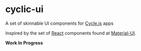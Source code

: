 # cyclic-ui
A set of skinnable UI components for [Cycle.js](https://cycle.js.org) apps

Inspired by the set of [React](https://facebook.github.io/react/) components found at [Material-UI](https://github.com/callemall/material-ui).

**Work In Progress**
